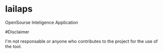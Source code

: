 # lailaps
OpenSourse Inteligence Application

#Disclaimer

I'm not responsable or anyone who contributes to the project for the use of the tool.
